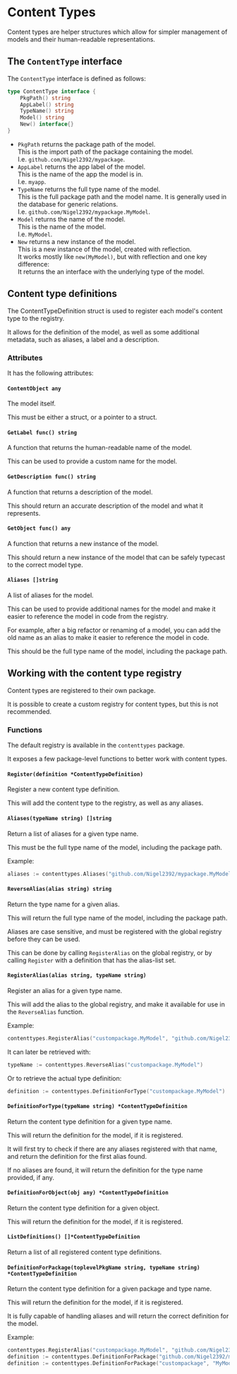 # Content Types

Content types are helper structures which allow for simpler management of models and their human-readable representations.

## The `ContentType` interface

The `ContentType` interface is defined as follows:

```go
type ContentType interface {
	PkgPath() string
	AppLabel() string
	TypeName() string
	Model() string
	New() interface{}
}
```

* `PkgPath` returns the package path of the model.  
  This is the import path of the package containing the model.  
  I.e. `github.com/Nigel2392/mypackage`.
* `AppLabel` returns the app label of the model.  
  This is the name of the app the model is in.  
  I.e. `myapp`.
* `TypeName` returns the full type name of the model.  
  This is the full package path and the model name.
  It is generally used in the database for generic relations.  
  I.e. `github.com/Nigel2392/mypackage.MyModel`.
* `Model` returns the name of the model.  
  This is the name of the model.  
  I.e. `MyModel`.
* `New` returns a new instance of the model.  
  This is a new instance of the model, created with reflection.  
  It works mostly like `new(MyModel)`, but with reflection and one key difference:  
  It returns the an interface with the underlying type of the model.

## Content type definitions

The ContentTypeDefinition struct is used to register each model's content type to the registry.

It allows for the definition of the model, as well as some additional metadata, such as aliases, a label and a description.

### Attributes

It has the following attributes:

#### `ContentObject any`

The model itself.

This must be either a struct, or a pointer to a struct.

#### `GetLabel func() string`

A function that returns the human-readable name of the model.

This can be used to provide a custom name for the model.

#### `GetDescription func() string`

A function that returns a description of the model.

This should return an accurate description of the model and what it represents.

#### `GetObject func() any`

A function that returns a new instance of the model.

This should return a new instance of the model that can be safely typecast to the
correct model type.

#### `Aliases []string`

A list of aliases for the model.

This can be used to provide additional names for the model and make it easier to
reference the model in code from the registry.

For example, after a big refactor or renaming of a model, you can add the old name
as an alias to make it easier to reference the model in code.

This should be the full type name of the model, including the package path.
    
## Working with the content type registry

Content types are registered to their own package.

It is possible to create a custom registry for content types, but this is not recommended.

### Functions

The default registry is available in the `contenttypes` package.

It exposes a few package-level functions to better work with content types.

#### `Register(definition *ContentTypeDefinition)`

Register a new content type definition.

This will add the content type to the registry, as well as any aliases.

#### `Aliases(typeName string) []string`

Return a list of aliases for a given type name.

This must be the full type name of the model, including the package path.

Example:

```go
aliases := contenttypes.Aliases("github.com/Nigel2392/mypackage.MyModel")
```

#### `ReverseAlias(alias string) string`

Return the type name for a given alias.

This will return the full type name of the model, including the package path.

Aliases are case sensitive, and must be registered with the global registry before they can be used.

This can be done by calling `RegisterAlias` on the global registry, or by calling `Register` with a definition that has the alias-list set.

#### `RegisterAlias(alias string, typeName string)`

Register an alias for a given type name.

This will add the alias to the global registry, and make it available for use in the `ReverseAlias` function.

Example:

```go
contenttypes.RegisterAlias("custompackage.MyModel", "github.com/Nigel2392/mypackage.MyModel")
```

It can later be retrieved with:

```go
typeName := contenttypes.ReverseAlias("custompackage.MyModel")
```

Or to retrieve the actual type definition:

```go
definition := contenttypes.DefinitionForType("custompackage.MyModel")
```

#### `DefinitionForType(typeName string) *ContentTypeDefinition`

Return the content type definition for a given type name.

This will return the definition for the model, if it is registered.

It will first try to check if there are any aliases registered with that name, and return the definition for the first alias found.

If no aliases are found, it will return the definition for the type name provided, if any.

#### `DefinitionForObject(obj any) *ContentTypeDefinition`

Return the content type definition for a given object.

This will return the definition for the model, if it is registered.

#### `ListDefinitions() []*ContentTypeDefinition`

Return a list of all registered content type definitions.

#### `DefinitionForPackage(toplevelPkgName string, typeName string) *ContentTypeDefinition`

Return the content type definition for a given package and type name.

This will return the definition for the model, if it is registered.

It is fully capable of handling aliases and will return the correct definition for the model.

Example:

```go
contenttypes.RegisterAlias("custompackage.MyModel", "github.com/Nigel2392/mypackage.MyModel")
definition := contenttypes.DefinitionForPackage("github.com/Nigel2392/mypackage", "MyModel")
definition := contenttypes.DefinitionForPackage("custompackage", "MyModel")
```

